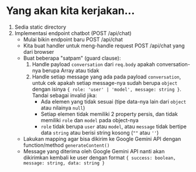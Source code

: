 # Yang akan kita kerjakan...

1. Sedia static directory
2. Implementasi endpoint chatbot (POST /api/chat)
   - Mulai bikin endpoint baru POST /api/chat
   - Kita buat handler untuk meng-handle request POST /api/chat yang dari browser
   - Buat beberapa "satpam" (guard clause):
     1. Handle payload `conversation` dari `req.body` apakah conversation-nya berupa Array atau tidak
     2. Handle setiap message yang ada pada payload `conversation`, untuk cek apakah setiap message-nya sudah berupa `object` dengan isinya `{ role: 'user' | 'model', message: string }`. Tandai sebagai invalid jika:
        - Ada elemen yang tidak sesuai (tipe data-nya lain dari `object` atau nilainya `null`)
        - Setiap elemen tidak memiliki 2 property persis, dan tidak memiliki `role` dan `model` pada object-nya
        - `role` tidak berupa `user` atau `model`, atau `message` tidak bertipe data `string` atau berisi string kosong (`""` atau `''`)
   - Lakukan mapping agar bisa dikirim ke Google Gemini API dengan function/method `generateContent()`
   - Message yang diterima oleh Google Gemini API nanti akan dikirimkan kembali ke user dengan format `{ success: boolean, message: string, data: string }`